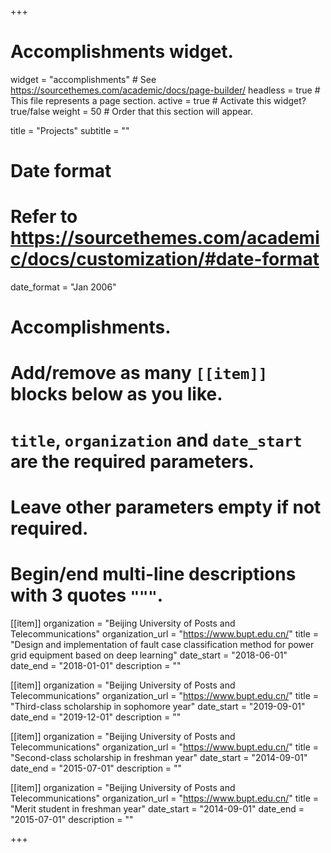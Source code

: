 +++
# Accomplishments widget.
widget = "accomplishments"  # See https://sourcethemes.com/academic/docs/page-builder/
headless = true  # This file represents a page section.
active = true  # Activate this widget? true/false
weight = 50  # Order that this section will appear.

title = "Projects"
subtitle = ""

# Date format
#   Refer to https://sourcethemes.com/academic/docs/customization/#date-format
date_format = "Jan 2006"

# Accomplishments.
#   Add/remove as many `[[item]]` blocks below as you like.
#   `title`, `organization` and `date_start` are the required parameters.
#   Leave other parameters empty if not required.
#   Begin/end multi-line descriptions with 3 quotes `"""`.

[[item]]
  organization = "Beijing University of Posts and Telecommunications"
  organization_url = "https://www.bupt.edu.cn/"
  title = "Design and implementation of fault case classification method for power grid equipment based on deep learning"
  date_start = "2018-06-01"
  date_end = "2018-01-01"
  description = ""

[[item]]
  organization = "Beijing University of Posts and Telecommunications"
  organization_url = "https://www.bupt.edu.cn/"
  title = "Third-class scholarship in sophomore year"
  date_start = "2019-09-01"
  date_end = "2019-12-01"
  description = ""
  
[[item]]
  organization = "Beijing University of Posts and Telecommunications"
  organization_url = "https://www.bupt.edu.cn/"
  title = "Second-class scholarship in freshman year"
  date_start = "2014-09-01"
  date_end = "2015-07-01"
  description = ""
  
[[item]]
  organization = "Beijing University of Posts and Telecommunications"
  organization_url = "https://www.bupt.edu.cn/"
  title = "Merit student in freshman year"
  date_start = "2014-09-01"
  date_end = "2015-07-01"
  description = ""

+++



